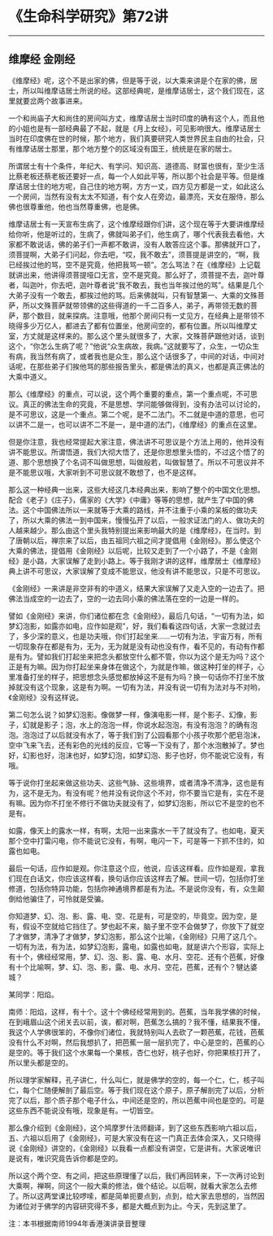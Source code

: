 # 《生命科学研究》第72讲

------

## 维摩经 金刚经

《维摩经》呢，这个不是出家的佛，但是等于说，以大乘来讲是个在家的佛，居士，所以叫维摩诘居士所说的经。这部经典呢，是维摩诘居士，这个我们现在，这里就要岔两个故事进来。

一个和尚庙子大和尚住的房间叫方丈，维摩诘居士当时印度的确有这个人，而且他的小姐也是有一部经典最了不起，就是《月上女经》，可见影响很大。维摩诘居士当时在印度佛在世的时候，那个地方，我们真要研究人类世界民主自由的社会，只有维摩诘居士那里，那个地方整个的区域没有国王，统统是在家的居士。

所谓居士有十个条件，年纪大、有学问、知识高、道德高、财富也很有，至少生活比蔡老板还蔡老板还要好一点，每一个人如此平等，所以那个社会是平等。但是维摩诘居士住的地方呢，自己住的地方啊，方方一丈，四方见方都是一丈，如此这么一个房间，当然有没有太太不知道，有个女人在旁边，最漂亮，天女在服侍，那么佛也很尊重他，他也当然尊重佛，也是佛。

维摩诘居士有一天宣布生病了，这个维摩经跟你们讲，这个现在等于大要讲维摩经给你听，他是听过的，生病了，佛就叫弟子们，他生病了，哪个代表我去看他，大家都不敢说话，佛的弟子们一声都不敢讲，没有人敢答应这个事。那佛就开口了，须菩提啊，大弟子们问起，你去吧，“哎，我不敢去”，须菩提是讲空的，“啊，我已经挨过他的骂，空不是究竟，他把我骂一顿”。怎么骂法？在《维摩经》上记载就讲出来，他讲得须菩提哑口无言，空不是究竟。那么好了，须菩提不去，迦叶尊者，叫迦叶，你去吧，迦叶尊者说“我不敢去，我也当年挨过他的骂”。结果是几个大弟子没有一个敢去，都挨过他的骂。后来佛就叫，只有智慧第一、大乘的文殊菩萨，所以文殊菩萨就带领佛的这些得道的一千二百多人，弟子，再带领无数的菩萨，那个数目，就来探病。注意哦，他那个房间只有一丈见方，在经典上是带领不晓得多少万亿人，都进去了都有位置坐，他房间空的，都有位置。所以叫维摩丈室，方丈就是这样来的。那么这个里头就很多了，大家，文殊菩萨跟他对话，谈到这个，“你怎么生病了呢？”他说“众生病故，我病。”这就要写了，众生，一切众生有病，我当然有病了，或者我也是众生，那么这个话很多了，中间的对话，中间对话呢，在那些弟子们挨他骂的那些报告里头，都是佛法的真义，也都是真正佛法的大乘中道义。

那么《维摩经》的重点，可以说，这个两个重要的重点，第一个重点呢，不可思议。真正的佛法生命的究竟，不是思想、学问能够做得到，没有办法可以讨论的，是不可思议，这是一个重点。第二个呢，是不二法门。不二就是中道的意思，也可以讲不二是一，也可以讲不二不是一，是中道的法门，《维摩经》的重点在这里。

但是你注意，我也经常提起大家注意，佛法讲不可思议是个方法上用的，他并没有讲不能思议。所谓悟道，我们大彻大悟了，还是你思想里头悟的，不过这个悟了的道、那个思想换了个名词不叫做思想，叫做般若，叫做智慧了。所以不可思议并不是不能思议哦，大家听到不可思议就不敢想了，也不是这样。

那么这一种经典一出来，这些大经这几本经典出来，影响了整个的中国文化思想。配合《老子》《庄子》，儒家的《大学》《中庸》等等的思想，就产生了中国的佛法。这个中国佛法所以一来就等于大乘的路线，并不注重于小乘的呆板的做功夫了，所以大乘的佛法一到中国来，慢慢弘开了以后，一般求证法门的人、做功夫的人越来越少。那么由这个里头我特别提出来影响最大的是《维摩经》，在当时。到了唐朝以后，禅宗来了以后，由五祖同六祖之间才提倡用《金刚经》。那么使这个大乘的佛法，提倡用《金刚经》以后呢，比较又走到了一个小路了，不是《金刚经》是小路，大家误解了走到小路上。等于我刚才讲的这样，维摩居士《维摩经》典上讲不可思议，大家误解了变成不能思议，他没有讲不能思议，只是不可思议。

《金刚经》一来讲是非空非有的中道义，结果大家误解了又走入空的一边去了。把佛法当成空的一边去了，空的一边去同小乘的佛法落在空的一边是一样的。

譬如《金刚经》来讲，你们诸位都在念《金刚经》，最后几句话，“一切有为法，如梦幻泡影，如露亦如电，应作如是观”，好，我们看看这四句话，大家一念就过去了，多少深的意义，也是功夫哦，你们打起坐来……一切有为法，宇宙万有，所有一切现象存在都是有为，无为，无为就是没有动也没有作，看不见的，有动有作都是有为。譬如我们打起坐来把念头都放空什么都不管，你以为这个是无为吗？这个正是有为嘛。因为你打起坐来身体在做这个，为就是作嘛，做这种打坐的样子，心里准备打坐的样子，把思想念头感觉都放掉这不是有为吗？换一句话你不打坐不放掉就没有这个现象，这是有为啊。一切有为法，并没有说一切有为法对与不对哟，《金刚经》没有这样说。

第二句怎么说？如梦幻泡影。像做梦一样，像演电影一样，是个影子、幻像，影子，幻就是影子；泡，水上的泡泡一样，你说水起泡泡，有没有泡泡？的确有泡泡。泡泡过了以后就没有水了，等于我们到了公园看那个小孩子吹那个肥皂泡沫，空中飞来飞去，还有彩色的光线的反应，它等一下没有了，那个水泡散掉了。梦也好，幻影也好，泡沫也好，如梦幻泡，如梦幻泡、影子也好，你不能说它没有，有哦。

等于说你打坐起来做这些功夫、这些气脉、这些境界，或者清净不清净，这也是有为，这不是无为。有没有呢？他并没有说你这个不对，你不要当它是有，实在不是有嘛。因为你不打坐不修行不做功夫就没有了，如梦幻泡影，所以它不是空的也不是有。

如露，像天上的露水一样，有啊，太阳一出来露水一干了就没有了。也如电，夏天那个空中打雷闪电，你不能说它没有，有啊，电闪一下，可是等一下抓不住的，如露也如电。

最后一句话，应作如是观。你注意这个应，他说，应该这样看。应作如是观，拿我们现在白话文，你应该这样看，换句话你应该这样去了解。世间一切，包括你打坐修道，包括你特异功能，包括你神通境界都是有为法。不是说你没有，有，众生颠倒给他骗住了，可怜就是受骗。

你知道梦、幻、泡、影、露、电、空、花是有，可是空的，毕竟空。因为空，是有，假设不空就给它挡住了。梦也起不来，脑子里不空不会做梦了，你放下了就空了才做梦，清净了才做梦，梦幻泡影，那么这个比喻，《金刚经》只用了这几个。一切有为法，有为法，如梦幻泡影，露电，如露也如电，就是讲六个形容，实际上有十个，佛经经常用，梦、幻、泡、影、露、电、水月、空花、还有个芭蕉，好像有十个比喻啊，梦、幻、泡、影，露、电、水月、空花，芭蕉，还有个？犍达婆城？

某同学：阳焰。

南师：阳焰，这样，有十个。这十个佛经经常用到的。芭蕉，当年我学佛的时候，在到峨眉山这个闭关去以前，诶，都对啊，芭蕉怎么搞的？我不懂，结果我不懂，我这个人学佛很笨的，不像你们诸位，我就特别叫人去砍了一颗芭蕉，花钱，芭蕉没有什么不对啊，然后我想扒了，把芭蕉一层一层扒完了，中心是空的，芭蕉的心是空的。等于我们这个水果每一个果核，杏仁也好，桃子也好，你把果核打开了，所以里头都是空的。

所以理学家解释，孔子讲仁，什么叫仁，就是佛学的空的，每一个仁，仁，核子叫仁，每个仁随便解剖了最后空。等于我们现在这个原子，原子解剖完了以后，分析完了以后，那个质子那个电子什么，中间还是空的，所以芭蕉中间也是空的。可是这些东西不能说没有哦，现象是有。一切皆空。

那么像介绍到《金刚经》，这个鸠摩罗什法师翻译，到了这些东西影响六祖以后，五、六祖以后用了《金刚经》，可是大家没有在这一门真正去体会深入，又只晓得说《金刚经》讲空的，《金刚经》以我看一点都没有讲空，它是讲有。大家说唯识是说有，唯识究竟告诉你都是空的。

所以这个两个空、有之间，把这些原理懂了以后，我们再回转来，下一次再讨论到大乘啊，禅啊，同这个一般大乘的修法，做个结论。以后啊，就看大家怎么去修了。所以这两堂课比较啰嗦，都是简单扼要点到，点到，给大家去思想的，当然因为诸位对于佛学的内容研究得不多，都是大概点到为止。今天，先到这里了。

注：本书根据南师1994年香港演讲录音整理

